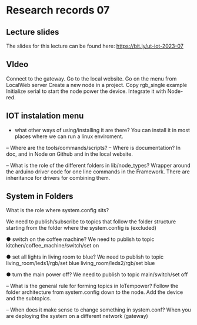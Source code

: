 # Research records 07

## Lecture slides

The slides for this lecture can be found here: https://bit.ly/ut-iot-2023-07


## VIdeo

Connect to the gateway.
Go to the local website.
Go on the menu from LocalWeb server
Create a new node in a project. 
Copy rgb_single example
Initialize serial to start the node
power the device.
Integrate it with Node-red.

## IOT instalation menu

- what other ways of using/installing it are there?
You can install it in most places where we can run a linux enviroment. 


– Where are the tools/commands/scripts?
– Where is documentation?
In doc, and in Node on Github and in the local website.

– What is the role of the different folders in lib/node_types?
Wrapper around the arduino driver code for one line commands in the Framework.
There are inheritance for drivers for combining them. 


## System in Folders

What is the role where system.config sits?

We need to publish/subscribe to topics that follow the folder structure starting from the folder where the system.config is (excluded)

● switch on the coffee machine?
We need to publish to topic kitchen/coffee_machine/switch/set on

● set all lights in living room to blue?
We need to publish to topic living_room/leds1/rgb/set blue
living_room/leds2/rgb/set blue

● turn the main power off?
We need to publish to topic main/switch/set off

– What is the general rule for forming
topics in IoTempower?
Follow the folder architecture from system.config down to the node. Add the device and the subtopics. 

– When does it make sense to change
something in system.conf?
 When you are deploying the system on a different network (gateway)